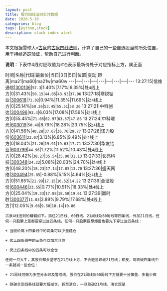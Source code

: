 ```yaml
---
layout: post
title: 股价四线法则实时数据
date: 2020-5-10
categories: blog
tags: [python,stock]
description: stock index alert
---
```



本文根据雪球大v[古泉](https://xueqiu.com/u/7148646888)的[古泉四线法则](https://xueqiu.com/7148646888/130498192)，计算了自己的一些自选股当前所处位置，用于持续追踪验证，帮助自己进行判断。

**说明**：下表中4线对应取值为`红色`表示最新价处于对应指标上方，属正面

时间|名称|代码|最新价|当日|3日|5日|位置|变动|距离|ma21|ma60|ma21w|ma60w
---|---|---|---|---|---|---|---|---
13:27:15|信维通信|[300136](https://xueqiu.com/S/SZ300136)|`57.3`|1.40%|7.17%|6.35%|处`4`线上方|0|31.43%|`50.15`|`44.05`|`43.93`|`37.96`
13:27:18|寒锐钴业|[300618](https://xueqiu.com/S/SZ300618)|`71.02`|0.94%|11.35%|11.69%|处`4`线上方|0|25.14%|`60.26`|`53.45`|`55.51`|`58.26`
13:27:21|中科创达|[300496](https://xueqiu.com/S/SZ300496)|`93.4`|6.03%|17.08%|17.56%|处`4`线上方|0|55.45%|`71.08`|`62.97`|`63.57`|`47.86`
13:27:24|中科曙光|[603019](https://xueqiu.com/S/SH603019)|`50.48`|8.79%|18.28%|23.75%|处`4`线上方|0|41.56%|`40.28`|`37.67`|`36.76`|`29.77`
13:27:28|诺力股份|[603611](https://xueqiu.com/S/SH603611)|`23.07`|3.13%|6.85%|9.49%|处`4`线上方|0|18.04%|`21.26`|`19.91`|`19.63`|`17.71`
13:27:30|华友钴业|[603799](https://xueqiu.com/S/SH603799)|`44.96`|1.72%|11.52%|10.43%|处`4`线上方|0|28.42%|`38.27`|`35.54`|`35.90`|`31.13`
13:27:33|长亮科技|[300348](https://xueqiu.com/S/SZ300348)|`24.22`|5.08%|20.03%|24.70%|处`4`线上方|0|48.20%|`18.23`|`17.14`|`17.05`|`13.70`
13:27:36|盛天网络|[300494](https://xueqiu.com/S/SZ300494)|`25.85`|-0.88%|5.15%|4.64%|处`4`线上方|0|51.65%|`21.99`|`17.15`|`16.52`|`14.22`
13:27:39|金证股份|[600446](https://xueqiu.com/S/SH600446)|`23.55`|0.77%|10.51%|18.33%|处`4`线上方|0|25.04%|`19.33`|`17.88`|`18.50`|`19.61`
13:27:39|赢时胜|[300377](https://xueqiu.com/S/SZ300377)|`11.03`|2.89%|9.79%|17.68%|处`4`线上方|1|12.05%|`9.06`|`9.50`|`10.14`|`10.86`

```
古泉4线法则的精髓如下。抓住21日线、60日线、21周线及60周线等四条线，外加21月线，任何一只股票上涨都要穿过这四条线，任何一只股票要想爆雷也要先下穿过这四条线：

+ 当股价爬上四条线中的两条可以少量建仓

+ 爬上四条线中的三条可以加大仓位

+ 爬上四条线中的四条可以全仓

任何一只大牛，其股价都会坚守在21月线上方，不会轻易跌破21月线；相反，每跌破四条线中一条就减一些仓位：

+ 21周线可做为多空分水岭及警戒线，股价在21周线及60周线下方就要十分慎重，多看少做

+ 跌破全部四条线就要大幅减仓，甚至清仓，一旦跌破21月线，清仓观望
```